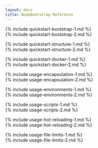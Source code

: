 ```yaml
---
layout: docs
title: NodeBootstrap Reference
---
```

<a class="sectional" name="bootstrapping-new-project"></a>
<div class="row">
<div class="col-md-6 narrative" markdown="1">
{% include quickstart-bootstrap-1.md %}    
</div><!-- // .narrative -->
<div class="col-md-6 code" markdown="1">
{% include quickstart-bootstrap-2.md %}    
</div>
</div><!-- //.row -->

<a class="sectional" name="project-structure"></a>
<div class="row">
<div class="col-md-6 narrative" markdown="1">
{% include quickstart-structure-1.md %}    
</div>
<div class="col-md-6 code fancydl" markdown="1">
{% include quickstart-structure-2.md %}    
</div>
</div><!-- //.row -->

<a class="sectional" name="docker-support"></a>
<div class="row">
<div class="col-md-6 narrative" markdown="1">
{% include quickstart-docker-1.md %}    
</div>
<div class="col-md-6 code fancydl" markdown="1">
{% include quickstart-docker-2.md %}    
</div>
</div><!-- //.row -->

<a class="sectional" name="encapsulation"></a>
<div class="row">
<div class="col-md-6 narrative" markdown="1">
{% include usage-encapsulation-1.md %}
</div>
<div class="col-md-6 code fancydl" markdown="1">
{% include usage-encapsulation-2.md %}
</div>
</div><!-- //.row -->

<a class="sectional" name="environments"></a>
<div class="row">
<div class="col-md-6 narrative" markdown="1">
{% include usage-environments-1.md %}    
</div>
<div class="col-md-6 code" markdown="1">
{% include usage-environments-2.md %}    
</div>
</div><!-- //.row -->

<a class="sectional" name="startup-scripts"></a>
<div class="row">
<div class="col-md-6 narrative" markdown="1">
{% include usage-scripts-1.md %}    
</div>
<div class="col-md-6 code fancydl" markdown="1">
{% include usage-scripts-2.md %}    
</div>
</div><!-- //.row -->

<a class="sectional" name="hot-reloading"></a>
<div class="row">
<div class="col-md-6 narrative" markdown="1">
{% include usage-hot-reloading-1.md %}    
</div>
<div class="col-md-6 code fancydl" markdown="1">
{% include usage-hot-reloading-2.md %}    
</div>
</div><!-- //.row -->

<a class="sectional" name="file-limits"></a>
<div class="row">
<div class="col-md-6 narrative" markdown="1">
{% include usage-file-limits-1.md %}    
</div>
<div class="col-md-6 code fancydl" markdown="1">
{% include usage-file-limits-2.md %}    
</div>
</div><!-- //.row -->
